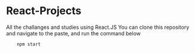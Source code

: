 # React-Projects
All the challanges and studies using React.JS
You can clone this repository and navigate to the paste, and run the command below

```bash
    npm start
```

